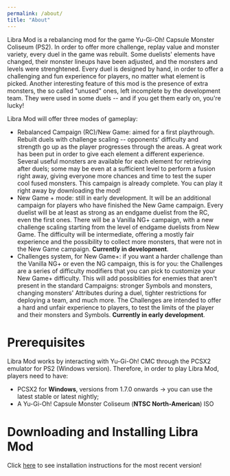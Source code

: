 ```yaml
---
permalink: /about/
title: "About"
---
```


Libra Mod is a rebalancing mod for the game Yu-Gi-Oh! Capsule Monster Coliseum (PS2). In order to offer more challenge, replay value and monster variety, every duel in the game was rebuilt. Some duelists' elements have changed, their monster lineups have been adjusted, and the monsters and levels were strenghtened. Every duel is designed by hand, in order to offer a challenging and fun experience for players, no matter what element is picked. Another interesting feature of this mod is the presence of extra monsters, the so called "unused" ones, left incomplete by the development team. They were used in some duels -- and if you get them early on, you're lucky!

Libra Mod will offer three modes of gameplay:

- Rebalanced Campaign (RC)/New Game: aimed for a first playthrough. Rebuilt duels with challenge scaling -- opponents' difficulty and strength go up as the player progresses through the areas. A great work has been put in order to give each element a different experience. Several useful monsters are available for each element for retrieving after duels; some may be even at a sufficient level to perform a fusion right away, giving everyone more chances and time to test the super cool fused monsters. This campaign is already complete. You can play it right away by downloading the mod!
- New Game + mode: still in early development. It will be an additional campaign for players who have finished the New Game campaign. Every duelist will be at least as strong as an endgame duelist from the RC, even the first ones. There will be a Vanilla NG+ campaign, with a new challenge scaling starting from the level of endgame duelists from New Game. The difficulty will be intermediate, offering a mostly fair experience and the possibility to collect more monsters, that were not in the New Game campaign. **Currently in development**.
- Challenges system, for New Game+: if you want a harder challenge than the Vanilla NG+ or even the NG campaign, this is for you: the Challenges are a series of difficulty modifiers that you can pick to customize your New Game+ difficulty. This will add possiblities for enemies that aren't present in the standard Campaigns: stronger Symbols and monsters, changing monsters' Attributes during a duel, tighter restrictions for deploying a team, and much more. The Challenges are intended to offer a hard and unfair experience to players, to test the limits of the player and their monsters and Symbols. **Currently in early development**.


# Prerequisites

Libra Mod works by interacting with Yu-Gi-Oh! CMC through the PCSX2 emulator for PS2 (Windows version). Therefore, in order to play Libra Mod, players need to have:
- PCSX2 for **Windows**, versions from 1.7.0 onwards -> you can use the latest stable or latest nightly;
- A Yu-Gi-Oh! Capsule Monster Coliseum (**NTSC North-American**) ISO

# Downloading and Installing Libra Mod

Click [here]([https://www.youtube.com/channel/UCdDPfUE7WJX6FkmugA6qBLw](https://youtu.be/-g_2n4TUI3o)) to see installation instructions for the most recent version!
